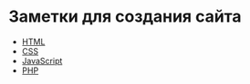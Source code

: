 # Заметки для создания сайта

* [HTML](html.md)
* [CSS](css.md)
* [JavaScript](javascript.md)
* [PHP](php.md)